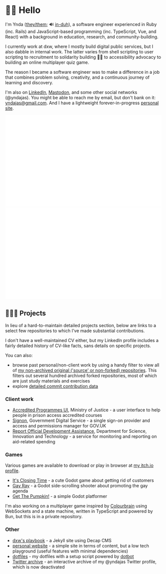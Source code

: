 # 👋🏻 Hello

I'm Ynda ([they/them](https://name.pn/ynda-jas#pronouns); 🔊 [in-duh](https://name.pn/ynda-jas#pronunciation)), a software engineer experienced in Ruby (inc. Rails) and JavaScript-based programming (inc. TypeScript, Vue, and React) with a background in education, research, and community-building.

I currently work at dxw, where I mostly build digital public services, but I also dabble in internal work. The latter varies from shell scripting to user scripting to recruitment to solidarity building ✊🏻 to accessibility advocacy to building an online multiplayer quiz game.

The reason I became a software engineer was to make a difference in a job that combines problem solving, creativity, and a continuous journey of learning and discovery.

I'm also on [LinkedIn](https://www.linkedin.com/in/yndajas), <a href="https://tech.lgbt/@YndaJas" rel="me nofollow">Mastodon</a>, and some other social networks (@yndajas). You might be able to reach me by email, but don't bank on it: [yndajas@gmail.com](mailto:yndajas@gmail.com). And I have a lightweight forever-in-progress [personal site](https://yndajas.github.io/simple-website).

![Some personal GitHub statistics](https://github.com/yndajas/github-stats/blob/master/generated/overview.svg)
![Some statistics on the languages used in open-source GitHub repositories I've contributed to](https://github.com/yndajas/github-stats/blob/master/generated/languages.svg)

## 👩🏻‍💻 Projects

In lieu of a hard-to-maintain detailed projects section, below are links to a select few repositories to which I've made substantial contributions.

I don't have a well-maintained CV either, but my LinkedIn profile includes a fairly detailed history of CV-like facts, sans details on specific projects.

You can also:

- browse past personal/non-client work by using a handy filter to view all of [my non-archived original ('source' or non-forked) repositories](https://github.com/yndajas?tab=repositories&q=&type=source). This filters out several hundred archived forked repositories, most of which are just study materials and exercises
- explore [detailed commit contribution data](./commitContributions/data)

### Client work

- [Accredited Programmes UI](https://github.com/ministryofjustice/hmpps-accredited-programmes-ui), Ministry of Justice - a user interface to help people in prison access accredited courses
- [Signon](https://github.com/alphagov/signon), Government Digital Service - a single sign-on provider and access and permissions manager for GOV.UK
- [Report Official Development Assistance](https://github.com/UKGovernmentBEIS/beis-report-official-development-assistance), Department for Science, Innovation and Technology - a service for monitoring and reporting on aid-related spending

### Games

Various games are available to download or play in browser at [my itch.io profile](https://yndajas.itch.io).

- [It's Closing Time](https://github.com/yndajas/1-bit-jam-2) - a cute Godot game about getting rid of customers
- [Gay Ray](https://github.com/yndajas/qgjam-2023) - a Godot side-scrolling shooter about promoting the gay agenda
- [Get The Pumpkin!](https://github.com/yndajas/ludum-dare-54) - a simple Godot platformer

I'm also working on a multiplayer game inspired by [Colourbrain](https://bigpotato.co.uk/products/colourbrain) using WebSockets and a state machine, written in TypeScript and powered by Bun, but this is in a private repository.

### Other

- [dxw's playbook](https://github.com/dxw/playbook) - a Jekyll site using Decap CMS
- [personal website](https://github.com/yndajas/simple-website) - a simple site in terms of content, but a low tech playground (useful features with minimal dependencies)
- [dotfiles](https://github.com/yndajas/dotfiles) - my dotfiles with a setup script powered by [dotbot](https://github.com/anishathalye/dotbot?tab=readme-ov-file#full-example)
- [Twitter archive](https://github.com/yndajas/twitter) - an interactive archive of my @yndajas Twitter profile, which is now deactivated
